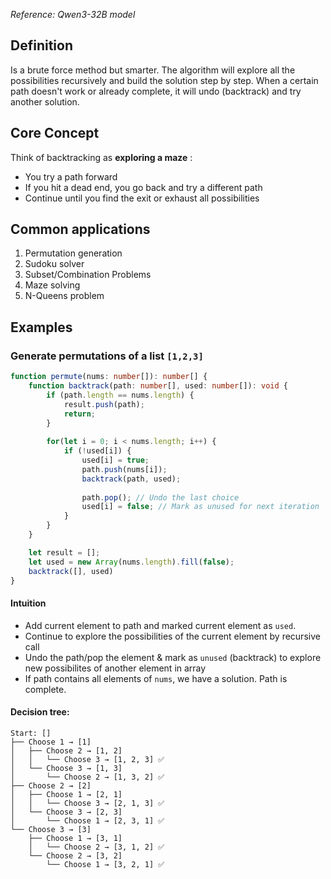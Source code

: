_Reference: Qwen3-32B model_
## Definition
Is a brute force method but smarter. The algorithm will explore all the possibilities recursively and build the solution step by step. When a certain path doesn't work or already complete, it will undo (backtrack) and try another solution.

## Core Concept
Think of backtracking as **exploring a maze** :
- You try a path forward
- If you hit a dead end, you go back and try a different path
- Continue until you find the exit or exhaust all possibilities

## Common applications
1. Permutation generation
2. Sudoku solver
3. Subset/Combination Problems
4. Maze solving
5. N-Queens problem

## Examples
### Generate permutations of a list `[1,2,3]`

```typescript
function permute(nums: number[]): number[] {
	function backtrack(path: number[], used: number[]): void {
		if (path.length == nums.length) {
			result.push(path);
			return;
		}
		
		for(let i = 0; i < nums.length; i++) {
			if (!used[i]) {
				used[i] = true;
				path.push(nums[i]);
				backtrack(path, used);
				
				path.pop(); // Undo the last choice
				used[i] = false; // Mark as unused for next iteration
			}
		}
	}

	let result = [];
	let used = new Array(nums.length).fill(false);
	backtrack([], used)
}
```

#### Intuition
- Add current element to path and marked current element as `used`.
- Continue to explore the possibilities of the current element by recursive call
- Undo the path/pop the element & mark as `unused` (backtrack) to explore new possibilites of another element in array
- If path contains all elements of `nums`, we have a solution. Path is complete.
#### Decision tree:
```
Start: []
├── Choose 1 → [1]
│   ├── Choose 2 → [1, 2]
│   │   └── Choose 3 → [1, 2, 3] ✅
│   └── Choose 3 → [1, 3]
│       └── Choose 2 → [1, 3, 2] ✅
├── Choose 2 → [2]
│   ├── Choose 1 → [2, 1]
│   │   └── Choose 3 → [2, 1, 3] ✅
│   └── Choose 3 → [2, 3]
│       └── Choose 1 → [2, 3, 1] ✅
└── Choose 3 → [3]
    ├── Choose 1 → [3, 1]
    │   └── Choose 2 → [3, 1, 2] ✅
    └── Choose 2 → [3, 2]
        └── Choose 1 → [3, 2, 1] ✅
```